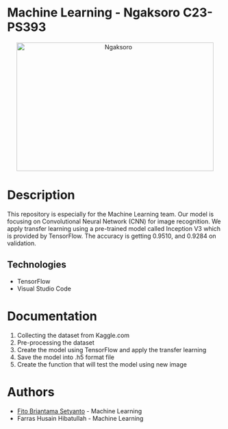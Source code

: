 # Machine Learning - Ngaksoro C23-PS393 
<p align="center">
  <img width="460" height="300" src=![Ngaksoro](https://github.com/Ngaksoro/ML-things/assets/72770884/b2590d4d-751b-40ec-81dc-8c70011dbb23 alt="Ngaksoro")/>
</p>

# Description 
This repository is especially for the Machine Learning team. Our model is focusing on Convolutional Neural Network (CNN) for image recognition. We apply transfer learning using a pre-trained model called Inception V3 which is provided by TensorFlow. The accuracy is getting 0.9510, and 0.9284 on validation. 

## Technologies
* TensorFlow
* Visual Studio Code

# Documentation
1. Collecting the dataset from Kaggle.com
2. Pre-processing the dataset
3. Create the model using TensorFlow and apply the transfer learning
4. Save the model into .h5 format file
5. Create the function that will test the model using new image

# Authors 
* [Fito Briantama Setyanto](https://www.linkedin.com/in/fitobriantama/) - Machine Learning
* Farras Husain Hibatullah - Machine Learning
